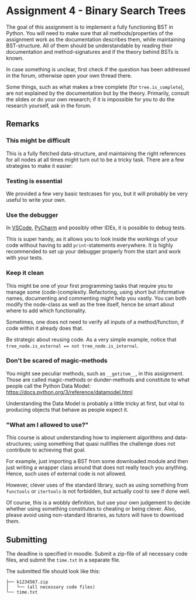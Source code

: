 # Assignment 4 - Binary Search Trees

The goal of this assignment is to implement a fully functioning BST in Python. You will need to make sure that all
methods/properties of the assignment work as the documentation describes them, while maintaining BST-structure. All of
them should be understandable by reading their documentation and method-signatures and if the theory behind BSTs is
known.

In case something is unclear, first check if the question has been addressed in the forum, otherwise open your own
thread there.

Some things, such as what makes a tree complete (for `tree.is_complete`), are not explained by the documentation but by
the theory. Primarily, consult the slides or do your own research; if it is impossible for you to do the research
yourself, ask in the forum.

## Remarks

### This might be difficult

This is a fully fletched data-structure, and maintaining the right references for all nodes at all times might turn out
to be a tricky task. There are a few strategies to make it easier:

### Testing is essential

We provided a few very basic testcases for you, but it will probably be very useful to write your own.

### Use the debugger

In [VSCode](https://code.visualstudio.com/docs/python/testing),
[PyCharm](https://www.jetbrains.com/help/pycharm/rerunning-tests.html#debug-tests)
and possibly other IDEs, it is possible to debug tests.

This is super handy, as it allows you to look inside the workings of your code without having to add `print`-statements
everywhere. It is highly recommended to set up your debugger properly from the start and work with your tests.

### Keep it clean

This might be one of your first programming tasks that require you to manage some (code-)complexity. Refactoring, using
short but informative names, documenting and commenting might help you vastly. You can both modify the node-class as
well as the tree itself, hence be smart about where to add which functionality.

Sometimes, one does not need to verify all inputs of a method/function, if code within it already does that.

Be strategic about reusing code. As a very simple example, notice
that `tree_node.is_external == not tree_node.is_internal`.

### Don't be scared of magic-methods

You might see peculiar methods, such as `__getitem__`, in this assignment. Those are called magic-methods or
dunder-methods and constitute to what people call the Python Data
Model: https://docs.python.org/3/reference/datamodel.html

Understanding the Data Model is probably a little tricky at first, but vital to producing objects that behave as people
expect it.

### "What am I allowed to use?"

This course is about understanding how to implement algorithms and data-structures; using something that quasi nullifies
the challenge does not contribute to achieving that goal.

For example, just importing a BST from some downloaded module and then just writing a wrapper class around that does not
really teach you anything. Hence, such uses of external code is not allowed.

However, clever uses of the standard library, such as using something from `functools` or `itertools` is not forbidden,
but actually cool to see if done well.

Of course, this is a wobbly definition, but use your own judgement to decide whether using something constitutes to
cheating or being clever. Also, please avoid using non-standard libraries, as tutors will have to download them.

## Submitting

The deadline is specified in moodle. Submit a zip-file of all necessary code files, and submit the `time.txt` in a
separate file.

The submitted file should look like this:

```
├── k1234567.zip
│   └── (all necessary code files)
└── time.txt
```
